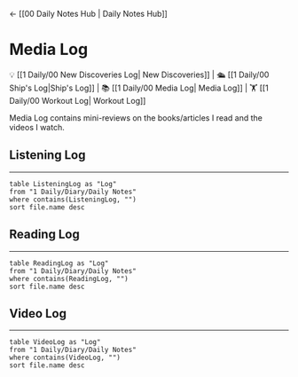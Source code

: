 <- [[00 Daily Notes Hub | Daily Notes Hub]]


# Media Log
💡 [[1 Daily/00 New Discoveries Log| New Discoveries]] | 🛳️ [[1 Daily/00 Ship's Log|Ship's Log]] | 📚 [[1 Daily/00 Media Log| Media Log]] | 🏋️ [[1 Daily/00 Workout Log| Workout Log]]

Media Log contains mini-reviews on the books/articles I read and the videos I watch.


## Listening Log
---
```dataview
table ListeningLog as "Log"
from "1 Daily/Diary/Daily Notes"
where contains(ListeningLog, "")
sort file.name desc
```

## Reading Log
---
```dataview
table ReadingLog as "Log"
from "1 Daily/Diary/Daily Notes"
where contains(ReadingLog, "")
sort file.name desc
```


## Video Log
---
```dataview
table VideoLog as "Log"
from "1 Daily/Diary/Daily Notes"
where contains(VideoLog, "")
sort file.name desc
```
